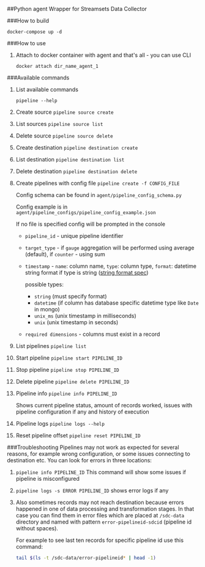 ##Python agent
Wrapper for Streamsets Data Collector

###How to build
```
docker-compose up -d
```

###How to use
1. Attach to docker container with agent and that's all - you can use CLI
    ```
    docker attach dir_name_agent_1
    ```
    
    
###Available commands
1. List available commands 
    ```
    pipeline --help
    ```
2. Create source `pipeline source create`
3. List sources `pipeline source list`
4. Delete source `pipeline source delete`
5. Create destination `pipeline destination create`
6. List destination `pipeline destination list`
7. Delete destination `pipeline destination delete`
8. Create pipelines with config file `pipeline create -f CONFIG_FILE`

    Config schema can be found in `agent/pipeline_config_schema.py`
    
    Config example is in `agent/pipeline_configs/pipeline_config_example.json`
    
    If no file is specified config will be prompted in the console
    
    - `pipeline_id` - unique pipeline identifier
    - `target_type` - if `gauge` aggregation will be performed using average (default), if `counter` - using sum
    - `timestamp` - `name`: column name, `type`: column type, `format`: datetime string format if type is string 
        ([string format spec](https://docs.oracle.com/javase/8/docs/api/java/text/SimpleDateFormat.html))
    
        possible types: 
        - `string` (must specify format)
        - `datetime` (if column has database specific datetime type like `Date` in mongo)
        - `unix_ms` (unix timestamp in milliseconds)
        - `unix` (unix timestamp in seconds)
    - `required dimensions` - columns must exist in a record
    
    
    
9. List pipelines `pipeline list`
10. Start pipeline `pipeline start PIPELINE_ID`
11. Stop pipeline `pipeline stop PIPELINE_ID`
12. Delete pipeline `pipeline delete PIPELINE_ID`
13. Pipeline info `pipeline info PIPELINE_ID`
    
    Shows current pipeline status, amount of records worked, issues with 
    pipeline configuration if any and history of execution
14. Pipeline logs `pipeline logs --help`
15. Reset pipeline offset `pipeline reset PIPELINE_ID`

###Troubleshooting
Pipelines may not work as expected for several reasons, for example wrong configuration, 
or some issues connecting to destination etc. You can look for errors in three locations:

1. `pipeline info PIPELINE_ID`
    This command will show some issues if pipeline is misconfigured
2. `pipeline logs -s ERROR PIPELINE_ID`
    shows error logs if any
3. Also sometimes records may not reach destination because errors
happened in one of data processing and transformation stages. In that case you can find them in error 
files which are placed at `/sdc-data` directory and named with pattern `error-pipelineid-sdcid` 
    (pipeline id without spaces). 
    
    For example to see last ten records for specific pipeline id use this command:
    ```bash
    tail $(ls -t /sdc-data/error-pipelineid* | head -1)
    ```
        
    